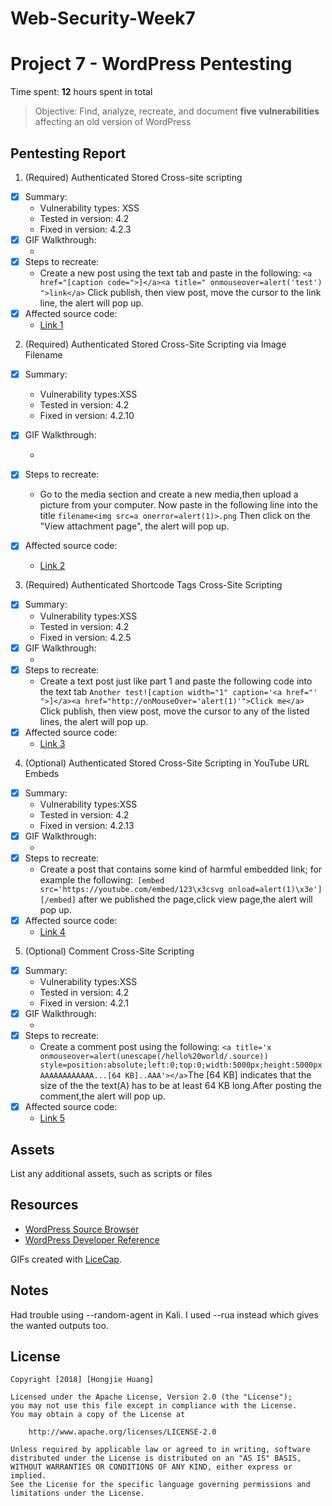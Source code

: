 # Web-Security-Week7
# Project 7 - WordPress Pentesting

Time spent: **12** hours spent in total

> Objective: Find, analyze, recreate, and document **five vulnerabilities** affecting an old version of WordPress

## Pentesting Report

1. (Required) Authenticated Stored Cross-site scripting
  - [x] Summary: 
     - Vulnerability types: XSS
     - Tested in version: 4.2
     - Fixed in version: 4.2.3
  - [x] GIF Walkthrough: 
     - <img src='Authenticated Stored Cross-site scripting.gif' title='Authenticated Stored Cross-site scripting' width='' alt='' />
  - [x] Steps to recreate: 
     - Create a new post using the text tab and paste in the following: ```<a href="[caption code=">]</a><a title=" onmouseover=alert('test') ">link</a>``` Click publish, then view post, move the cursor to the link line, the alert will pop up.
  - [x] Affected source code:
     - [Link 1](https://core.trac.wordpress.org/browser/branches/4.2/src/wp-includes/class-wp-editor.php?rev=33361)
2. (Required) Authenticated Stored Cross-Site Scripting via Image Filename
  - [x] Summary: 
      - Vulnerability types:XSS
      - Tested in version: 4.2
      - Fixed in version:  4.2.10
  - [x] GIF Walkthrough: 
      - <img src='Authenticated Stored Cross-Site Scripting via Image Filename.gif' title='Authenticated Stored Cross-Site Scripting via Image Filename' width='' alt='' />
  - [x] Steps to recreate: 
     - Go to the media section and create a new media,then upload a picture from your computer. Now paste in the following line into the title 
   	 ```filename<img src=a onerror=alert(1)>.png``` Then click on the "View attachment page", the alert will pop up.


  - [x] Affected source code:
      - [Link 2](https://core.trac.wordpress.org/browser/branches/4.2/src/wp-admin/includes/media.php)
3. (Required) Authenticated Shortcode Tags Cross-Site Scripting 
  - [x] Summary: 
     - Vulnerability types:XSS
     - Tested in version: 4.2
     - Fixed in version: 4.2.5
  - [x] GIF Walkthrough: 
     - <img src='Authenticated Shortcode Tags Cross-Site Scripting .gif' title='Authenticated Shortcode Tags Cross-Site Scripting ' width='' alt='' />
  - [x] Steps to recreate: 
     - Create a text post just like part 1 and paste the following code into the text tab ```Another test![caption width="1" caption='<a href="' ">]</a><a href="http://onMouseOver='alert(1)'">Click me</a>``` Click publish, then view post, move the cursor to any of the listed lines, the alert will pop up.
  - [x] Affected source code:
     - [Link 3](https://core.trac.wordpress.org/browser/tags/version/src/source_file.php)
4. (Optional) Authenticated Stored Cross-Site Scripting in YouTube URL Embeds
  - [x] Summary: 
     - Vulnerability types:XSS
     - Tested in version: 4.2
     - Fixed in version: 4.2.13
  - [x] GIF Walkthrough: 
     - <img src='Authenticated Stored Cross-Site Scripting in YouTube URL Embeds.gif' title='Authenticated Stored Cross-Site Scripting in YouTube URL Embeds' width='' alt='' />
  - [x] Steps to recreate: 
     - Create a post that contains some kind of harmful embedded link; for example the following:``` [embed src='https://youtube.com/embed/123\x3csvg onload=alert(1)\x3e'][/embed]``` after we published the page,click view page,the alert will pop up.
  - [x] Affected source code:
     - [Link 4](https://github.com/WordPress/WordPress/commit/419c8d97ce8df7d5004ee0b566bc5e095f0a6ca8)
5. (Optional) Comment Cross-Site Scripting
  - [x] Summary: 
     - Vulnerability types:XSS
     - Tested in version: 4.2
     - Fixed in version: 4.2.1
  - [x] GIF Walkthrough: 
      - <img src='Comment Cross-Site Scripting.gif' title='Comment Cross-Site Scripting' width='' alt='' />
  - [x] Steps to recreate: 
     - Create a comment post using the following: ```<a title='x onmouseover=alert(unescape(/hello%20world/.source)) style=position:absolute;left:0;top:0;width:5000px;height:5000px AAAAAAAAAAAA...[64 KB]..AAA'></a>```The [64 KB] indicates that the size of the the text(A) has to be at least 64 KB long.After posting the comment,the alert will pop up.
  - [x] Affected source code:
     - [Link 5](https://core.trac.wordpress.org/changeset/32299)
## Assets

List any additional assets, such as scripts or files

## Resources

- [WordPress Source Browser](https://core.trac.wordpress.org/browser/)
- [WordPress Developer Reference](https://developer.wordpress.org/reference/)

GIFs created with [LiceCap](http://www.cockos.com/licecap/).

## Notes

Had trouble using --random-agent in Kali. I used --rua instead which gives the wanted outputs too.

## License

    Copyright [2018] [Hongjie Huang]

    Licensed under the Apache License, Version 2.0 (the "License");
    you may not use this file except in compliance with the License.
    You may obtain a copy of the License at

        http://www.apache.org/licenses/LICENSE-2.0

    Unless required by applicable law or agreed to in writing, software
    distributed under the License is distributed on an "AS IS" BASIS,
    WITHOUT WARRANTIES OR CONDITIONS OF ANY KIND, either express or implied.
    See the License for the specific language governing permissions and
    limitations under the License.
